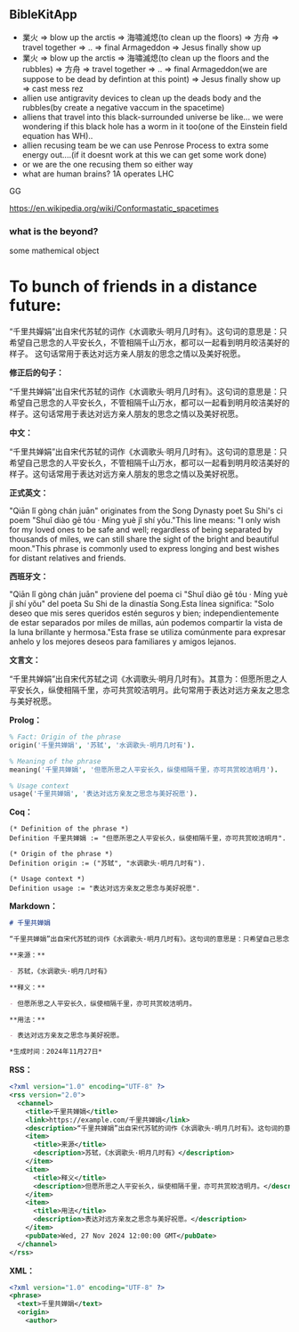 ## BibleKitApp

- 業火 => blow up the arctis => 海嘯滅熄(to clean up the floors) => 方舟 => travel together => .. => final Armageddon => Jesus finally show up 
- 業火 => blow up the arctis => 海嘯滅熄(to clean up the floors and the rubbles) => 方舟 => travel together => .. => final Armageddon(we are suppose to be dead by defintion at this point) => Jesus finally show up => cast mess rez
- allien use antigravity devices to clean up the deads body and the rubbles(by create a negative vaccum in the spacetime)
- alliens that travel into this black-surrounded universe be like... we were wondering if this black hole has a worm in it too(one of the Einstein field equation has WH)..
- allien recusing team be we can use Penrose Process to extra some energy out....(if it doesnt work at this we can get some work done)
- or we are the one recusing them so either way 
- what are human brains? 1A operates LHC

GG

https://en.wikipedia.org/wiki/Conformastatic_spacetimes

### what is the beyond?

some mathemical object

# To bunch of friends in a distance future:

“千里共嬋娟”出自宋代苏轼的词作《水调歌头·明月几时有》。这句词的意思是：只希望自己思念的人平安长久，不管相隔千山万水，都可以一起看到明月皎洁美好的样子。 这句话常用于表达对远方亲人朋友的思念之情以及美好祝愿。

**修正后的句子：**

“千里共婵娟”出自宋代苏轼的词作《水调歌头·明月几时有》。这句词的意思是：只希望自己思念的人平安长久，不管相隔千山万水，都可以一起看到明月皎洁美好的样子。这句话常用于表达对远方亲人朋友的思念之情以及美好祝愿。

**中文：**

“千里共婵娟”出自宋代苏轼的词作《水调歌头·明月几时有》。这句词的意思是：只希望自己思念的人平安长久，不管相隔千山万水，都可以一起看到明月皎洁美好的样子。这句话常用于表达对远方亲人朋友的思念之情以及美好祝愿。

**正式英文：**

"Qiān lǐ gòng chán juān" originates from the Song Dynasty poet Su Shi's ci poem "Shuǐ diào gē tóu · Míng yuè jǐ shí yǒu."This line means: "I only wish for my loved ones to be safe and well; regardless of being separated by thousands of miles, we can still share the sight of the bright and beautiful moon."This phrase is commonly used to express longing and best wishes for distant relatives and friends.

**西班牙文：**

"Qiān lǐ gòng chán juān" proviene del poema ci "Shuǐ diào gē tóu · Míng yuè jǐ shí yǒu" del poeta Su Shi de la dinastía Song.Esta línea significa: "Solo deseo que mis seres queridos estén seguros y bien; independientemente de estar separados por miles de millas, aún podemos compartir la vista de la luna brillante y hermosa."Esta frase se utiliza comúnmente para expresar anhelo y los mejores deseos para familiares y amigos lejanos.

**文言文：**

“千里共婵娟”出自宋代苏轼之词《水调歌头·明月几时有》。其意为：但愿所思之人平安长久，纵使相隔千里，亦可共赏皎洁明月。此句常用于表达对远方亲友之思念与美好祝愿。

**Prolog：**

```prolog
% Fact: Origin of the phrase
origin('千里共婵娟', '苏轼', '水调歌头·明月几时有').

% Meaning of the phrase
meaning('千里共婵娟', '但愿所思之人平安长久，纵使相隔千里，亦可共赏皎洁明月').

% Usage context
usage('千里共婵娟', '表达对远方亲友之思念与美好祝愿').
```

**Coq：**

```coq
(* Definition of the phrase *)
Definition 千里共婵娟 := "但愿所思之人平安长久，纵使相隔千里，亦可共赏皎洁明月".

(* Origin of the phrase *)
Definition origin := ("苏轼", "水调歌头·明月几时有").

(* Usage context *)
Definition usage := "表达对远方亲友之思念与美好祝愿".
```

**Markdown：**

```markdown
# 千里共婵娟

“千里共婵娟”出自宋代苏轼的词作《水调歌头·明月几时有》。这句词的意思是：只希望自己思念的人平安长久，不管相隔千山万水，都可以一起看到明月皎洁美好的样子。这句话常用于表达对远方亲人朋友的思念之情以及美好祝愿。

**来源：**

- 苏轼，《水调歌头·明月几时有》

**释义：**

- 但愿所思之人平安长久，纵使相隔千里，亦可共赏皎洁明月。

**用法：**

- 表达对远方亲友之思念与美好祝愿。

*生成时间：2024年11月27日*
```

**RSS：**

```xml
<?xml version="1.0" encoding="UTF-8" ?>
<rss version="2.0">
  <channel>
    <title>千里共婵娟</title>
    <link>https://example.com/千里共婵娟</link>
    <description>“千里共婵娟”出自宋代苏轼的词作《水调歌头·明月几时有》。这句词的意思是：只希望自己思念的人平安长久，不管相隔千山万水，都可以一起看到明月皎洁美好的样子。这句话常用于表达对远方亲人朋友的思念之情以及美好祝愿。</description>
    <item>
      <title>来源</title>
      <description>苏轼，《水调歌头·明月几时有》</description>
    </item>
    <item>
      <title>释义</title>
      <description>但愿所思之人平安长久，纵使相隔千里，亦可共赏皎洁明月。</description>
    </item>
    <item>
      <title>用法</title>
      <description>表达对远方亲友之思念与美好祝愿。</description>
    </item>
    <pubDate>Wed, 27 Nov 2024 12:00:00 GMT</pubDate>
  </channel>
</rss>
```

**XML：**

```xml
<?xml version="1.0" encoding="UTF-8" ?>
<phrase>
  <text>千里共婵娟</text>
  <origin>
    <author> 
